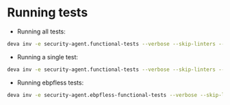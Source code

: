 # Running tests

* Running all tests:

```bash
deva inv -e security-agent.functional-tests --verbose --skip-linters --testflags "-test.run '.*'"
```

* Running a single test:

```bash
deva inv -e security-agent.functional-tests --verbose --skip-linters --testflags "-test.run 'TestConnect'"
```

* Running ebpfless tests:

```bash
deva inv -e security-agent.ebpfless-functional-tests --verbose --skip-linters --testflags "-test.run '.*'"
```
